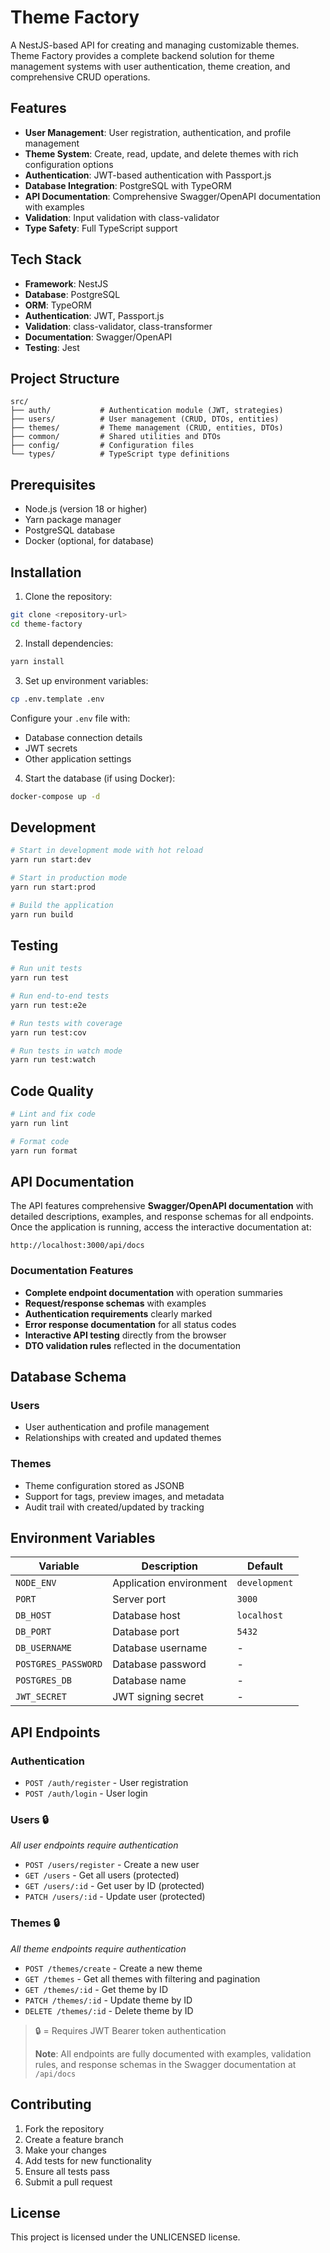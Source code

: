 # Theme Factory

A NestJS-based API for creating and managing customizable themes. Theme Factory provides a complete backend solution for theme management systems with user authentication, theme creation, and comprehensive CRUD operations.

## Features

- **User Management**: User registration, authentication, and profile management
- **Theme System**: Create, read, update, and delete themes with rich configuration options
- **Authentication**: JWT-based authentication with Passport.js
- **Database Integration**: PostgreSQL with TypeORM
- **API Documentation**: Comprehensive Swagger/OpenAPI documentation with examples
- **Validation**: Input validation with class-validator
- **Type Safety**: Full TypeScript support

## Tech Stack

- **Framework**: NestJS
- **Database**: PostgreSQL
- **ORM**: TypeORM
- **Authentication**: JWT, Passport.js
- **Validation**: class-validator, class-transformer
- **Documentation**: Swagger/OpenAPI
- **Testing**: Jest

## Project Structure

```
src/
├── auth/           # Authentication module (JWT, strategies)
├── users/          # User management (CRUD, DTOs, entities)
├── themes/         # Theme management (CRUD, entities, DTOs)
├── common/         # Shared utilities and DTOs
├── config/         # Configuration files
└── types/          # TypeScript type definitions
```

## Prerequisites

- Node.js (version 18 or higher)
- Yarn package manager
- PostgreSQL database
- Docker (optional, for database)

## Installation

1. Clone the repository:
```bash
git clone <repository-url>
cd theme-factory
```

2. Install dependencies:
```bash
yarn install
```

3. Set up environment variables:
```bash
cp .env.template .env
```

Configure your `.env` file with:
- Database connection details
- JWT secrets
- Other application settings

4. Start the database (if using Docker):
```bash
docker-compose up -d
```

## Development

```bash
# Start in development mode with hot reload
yarn run start:dev

# Start in production mode
yarn run start:prod

# Build the application
yarn run build
```

## Testing

```bash
# Run unit tests
yarn run test

# Run end-to-end tests
yarn run test:e2e

# Run tests with coverage
yarn run test:cov

# Run tests in watch mode
yarn run test:watch
```

## Code Quality

```bash
# Lint and fix code
yarn run lint

# Format code
yarn run format
```

## API Documentation

The API features comprehensive **Swagger/OpenAPI documentation** with detailed descriptions, examples, and response schemas for all endpoints. Once the application is running, access the interactive documentation at:

```
http://localhost:3000/api/docs
```

### Documentation Features
- **Complete endpoint documentation** with operation summaries
- **Request/response schemas** with examples
- **Authentication requirements** clearly marked
- **Error response documentation** for all status codes
- **Interactive API testing** directly from the browser
- **DTO validation rules** reflected in the documentation

## Database Schema

### Users
- User authentication and profile management
- Relationships with created and updated themes

### Themes
- Theme configuration stored as JSONB
- Support for tags, preview images, and metadata
- Audit trail with created/updated by tracking

## Environment Variables

| Variable | Description | Default |
|----------|-------------|---------|
| `NODE_ENV` | Application environment | `development` |
| `PORT` | Server port | `3000` |
| `DB_HOST` | Database host | `localhost` |
| `DB_PORT` | Database port | `5432` |
| `DB_USERNAME` | Database username | - |
| `POSTGRES_PASSWORD` | Database password | - |
| `POSTGRES_DB` | Database name | - |
| `JWT_SECRET` | JWT signing secret | - |

## API Endpoints

### Authentication
- `POST /auth/register` - User registration
- `POST /auth/login` - User login

### Users 🔒
*All user endpoints require authentication*
- `POST /users/register` - Create a new user
- `GET /users` - Get all users (protected)
- `GET /users/:id` - Get user by ID (protected)
- `PATCH /users/:id` - Update user (protected)

### Themes 🔒
*All theme endpoints require authentication*
- `POST /themes/create` - Create a new theme
- `GET /themes` - Get all themes with filtering and pagination
- `GET /themes/:id` - Get theme by ID
- `PATCH /themes/:id` - Update theme by ID
- `DELETE /themes/:id` - Delete theme by ID

> 🔒 = Requires JWT Bearer token authentication
> 
> **Note**: All endpoints are fully documented with examples, validation rules, and response schemas in the Swagger documentation at `/api/docs`

## Contributing

1. Fork the repository
2. Create a feature branch
3. Make your changes
4. Add tests for new functionality
5. Ensure all tests pass
6. Submit a pull request

## License

This project is licensed under the UNLICENSED license.